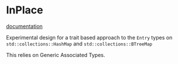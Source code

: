 # InPlace

[documentation](https://maboesanman.github.io/InPlace/in_place)

Experimental design for a trait based approach to the `Entry` types on `std::collections::HashMap` and `std::collections::BTreeMap`

This relies on Generic Associated Types.

